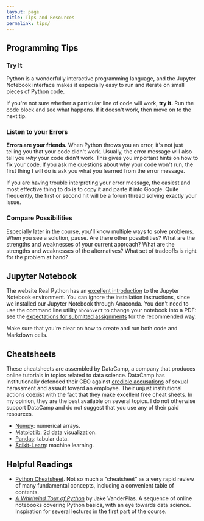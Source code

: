 ```yaml
---
layout: page
title: Tips and Resources
permalink: tips/
---
```


## Programming Tips

### Try It

Python is a wonderfully interactive programming language, and the Jupyter Notebook interface makes it especially easy to run and iterate on small pieces of Python code. 

If you're not sure whether a particular line of code will work, **try it.** Run the code block and see what happens. If it doesn't work, then move on to the next tip. 

### Listen to your Errors

**Errors are your friends.** When Python throws you an error, it's not just telling you that your code didn't work. Usually, the error message will also tell you *why* your code didn't work. This gives you important hints on how to fix your code. If you ask me questions about why your code won't run, the first thing I will do is ask you what you learned from the error message. 

If you are having trouble interpreting your error message, the easiest and most effective thing to do is to copy it and paste it into Google. Quite frequently, the first or second hit will be a forum thread solving exactly your issue. 

### Compare Possibilities

Especially later in the course, you'll know multiple ways to solve problems. When you see a solution, pause. Are there other possibilities? What are the strengths and weaknesses of your current approach? What are the strengths and weaknesses of the alternatives? What set of tradeoffs is right for the problem at hand?

## Jupyter Notebook

The website Real Python has an [excellent introduction](https://realpython.com/jupyter-notebook-introduction/) to the Jupyter Notebook environment. You can ignore the installation instructions, since we installed our Jupyter Notebook through Anaconda. You don't need to use the command line utility `nbconvert` to change your notebook into a PDF: see the [expectations for submitted assignments](https://nbviewer.jupyter.org/github/PhilChodrow/PIC16A/blob/master/content/w1/expectations_for_assignments.ipynb) for the recommended way. 

Make sure that you're clear on how to create and run both code and Markdown cells. 


## Cheatsheets

These cheatsheets are assembled by DataCamp, a company that produces online tutorials in topics related to data science. DataCamp has institutionally defended their CEO against [credible accusations](https://www.buzzfeednews.com/article/daveyalba/datacamp-sexual-harassment-metoo-tech-startup) of sexual harassment and assault toward an employee. Their unjust institutional actions coexist with the fact that they make excellent free cheat sheets. In my opinion, they are the best available on several topics. I do not otherwise support DataCamp and do not suggest that you use any of their paid resources. 

- [Numpy](https://s3.amazonaws.com/assets.datacamp.com/blog_assets/Numpy_Python_Cheat_Sheet.pdf): numerical arrays. 
- [Matplotlib](https://s3.amazonaws.com/assets.datacamp.com/blog_assets/Python_Matplotlib_Cheat_Sheet.pdf): 2d data visualization.
- [Pandas](https://datacamp-community-prod.s3.amazonaws.com/dbed353d-2757-4617-8206-8767ab379ab3): tabular data.  
- [Scikit-Learn](https://s3.amazonaws.com/assets.datacamp.com/blog_assets/Scikit_Learn_Cheat_Sheet_Python.pdf): machine learning. 



## Helpful Readings

- [Python Cheatsheet](https://www.pythoncheatsheet.org/). Not so much a "cheatsheet" as a very rapid review of many fundamental concepts, including a convenient table of contents. 
- [*A Whirlwind Tour of Python*](https://jakevdp.github.io/WhirlwindTourOfPython/) by Jake VanderPlas. A sequence of online notebooks covering Python basics, with an eye towards data science. Inspiration for several lectures in the first part of the course. 
